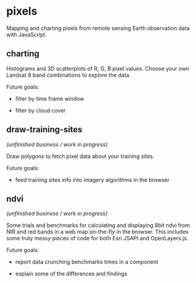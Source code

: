 # pixels

Mapping and charting pixels from remote sensing Earth observation data with JavaScript.

## charting

Histograms and 3D scatterplots of R, G, B pixel values. Choose your own Landsat 8 band combinations to explore the data.

Future goals:

- filter by time frame window

- filter by cloud cover

## draw-training-sites

_(unfinished business / work in progress)_

Draw polygons to fetch pixel data about your training sites.

Future goals:

- feed training sites info into imagery algorithms in the browser

## ndvi

_(unfinished business / work in progress)_

Some trials and benchmarks for calculating and displaying 8bit ndvi from NIR and red bands in a web map on-the-fly in the browser.  This includes some truly messy pieces of code for both Esri JSAPI and OpenLayers.js.

Future goals:

- report data crunching benchmarks times in a component

- explain some of the differences and findings
